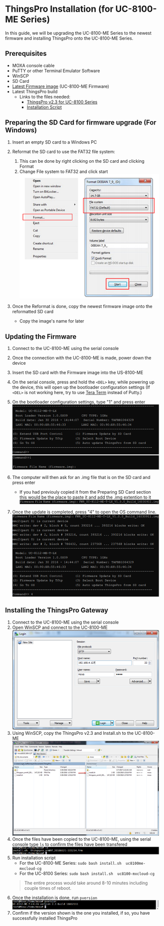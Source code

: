 # ThingsPro Installation (for UC-8100-ME Series)

In this guide, we will be upgrading the UC-8100-ME Series to the newest firmware and installing ThingsPro onto the UC-8100-ME Series.

## Prerequisites

* MOXA console cable
* PuTTY or other Terminal Emulator Software 
* WinSCP
* SD Card 
* [Latest Firmware image](https://www.moxa.com/support/sarch_result.aspx?type=soft&prod_id=5155&type_id=4) (UC-8100-ME Firmware)
* Latest ThingsPro build
    * Links to the files needed:
        * [ThingsPro v2.3 for UC-8100 Series](https://www.dropbox.com/s/r8z299hhecx3at4/thingspro_armhf_20180330-001535.frm?dl=1)
        * [Installation Script](https://www.dropbox.com/s/8a6x5voq5qm1ahn/install.sh?dl=1)

## Preparing the SD Card for firmware upgrade (For Windows)

1. Insert an empty SD card to a Windows PC
2. Reformat the SD card to use the FAT32 file system:
    1. This can be done by right clicking on the SD card and clicking Format
    2. Change File system to FAT32 and click start
    ![SDRight.png](./images/image_0.png)

3. Once the Reformat is done, copy the newest firmware image onto the reformatted SD card 
    * Copy the image's name for later

## Updating the Firmware

1. Connect to the UC-8100-ME using the serial console 
2. Once the connection with the UC-8100-ME is made, power down the device
3. Insert the SD card with the Firmware image into the US-8100-ME
4. On the serial console, press and hold the `<DEL>`  key, while powering up the device, this will open up the bootloader configuration settings (If `<DEL>` is not working here, try to use [Tera Term](https://ttssh2.osdn.jp/index.html.en) instead of Putty.)
5. On the bootloader configuration settings, type "1" and press enter
    ![UC8100_1.png](./images/image_1.png)
    ![UC8100_2.png](./images/image_2.png)

6. The computer will then ask for an .img file that is on the SD card and press enter 
    * If you had previouly copied it from the Preparing SD Card section this would be the place to paste it and add the .img extention to it
    ![UC8100_3.png](./images/image_3.png)

7. Once the update is completed, press "4" to open the OS command line.
![UC8100_4.png](./images/image_4.png)

## Installing the ThingsPro Gateway

1. Connect to the UC-8100-ME using the serial console 
2. Open WinSCP and connect to the UC-8100-ME
    ![Things1.png](./images/image_5.png)
3. Using WinSCP, copy the ThingsPro v2.3 and Install.<span>sh</span> to the UC-8100-ME 
    ![Things2.png](./images/image_6.png)
4. Once the files have been copied to the UC-8100-ME, using the serial console type `ls` to confirm the files have been transfered
    ![Things3.png](./images/image_7.png)
5. Run installation script
    * For the UC-8100-ME Series: `sudo bash install.sh  uc8100me-mxcloud-cg` 
    * For the UC-8100 Series: `sudo bash install.sh  uc8100-mxcloud-cg`
    > The entire process would take around 8-10 minutes including couple times of reboot.
7. Once the installation is done, run `pversion`
    ![Things5.png](./images/image_8.png)
8. Confirm if the version shown is the one you installed, if so, you have successfully installed ThingsPro
